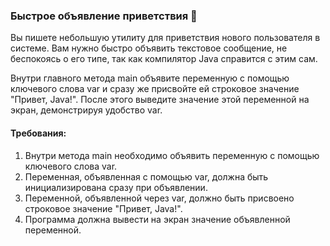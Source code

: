 
### Быстрое объявление приветствия 👋

Вы пишете небольшую утилиту для приветствия нового пользователя в системе. Вам нужно быстро объявить текстовое сообщение, не беспокоясь о его типе, так как компилятор Java справится с этим сам.

Внутри главного метода main объявите переменную с помощью ключевого слова var и сразу же присвойте ей строковое значение "Привет, Java!". После этого выведите значение этой переменной на экран, демонстрируя удобство var.

#### Требования:
1. Внутри метода main необходимо объявить переменную с помощью ключевого слова var.
2. Переменная, объявленная с помощью var, должна быть инициализирована сразу при объявлении.
3. Переменной, объявленной через var, должно быть присвоено строковое значение "Привет, Java!".
4. Программа должна вывести на экран значение объявленной переменной.